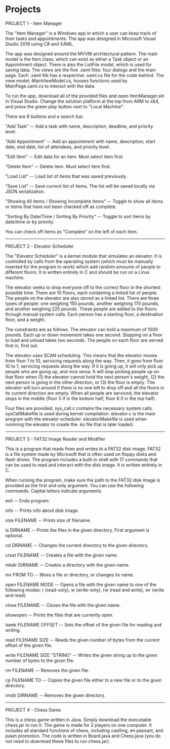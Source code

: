 # Projects

PROJECT 1 - Item Manager

The "Item Manager" is a Windows app in which a user can keep track of their tasks and appointments. The app was designed in Microsoft Visual Studio 2019 using C# and XAML.

The app was designed around the MVVM architectural pattern. The main model is the Item class, which can exist as either a Task object or an Appointment object. There is also the ListFile model, which is used for saving data. The views are the five .xaml files: four dialogs and the main page. Each .xaml file has a respective .xaml.cs file for the code-behind. The view model, MainViewModel.cs, houses functions used by MainPage.xaml.cs to interact with the data.

To run the app, download all of the provided files and open ItemManager.sln in Visual Studio. Change the solution platform at the top from ARM to x64, and press the green play button next to "Local Machine".

There are 8 buttons and a search bar.

"Add Task" -- Add a task with name, description, deadline, and priority level.

"Add Appointment" -- Add an appointment with name, description, start date, end date, list of attendees, and priority level.

"Edit Item" -- Edit data for an item. Must select item first.

"Delete Item" -- Delete item. Must select item first.

"Load List" -- Load list of items that was saved previously.

"Save List" -- Save current list of items. The list will be saved locally via JSON serialization.

"Showing All Items / Showing Incomplete Items" -- Toggle to show all items or items that have not been checked off as complete.

"Sorting By Date/Time / Sorting By Priority" -- Toggle to sort items by date/time or by priority.

You can check off items as "Complete" on the left of each item.
_____

PROJECT 2 - Elevator Scheduler

The "Elevator Scheduler" is a kernel module that simulates an elevator. It is controlled by calls from the operating system (which must be manually inserted for the program to work) which add random amounts of people to different floors. It is written entirely in C and should be run on a Linux machine.

The elevator seeks to drop everyone off to the correct floor in the shortest possible time. There are 10 floors, each containing a linked list of people. The people on the elevator are also stored as a linked list. There are three types of people: one weighing 150 pounds, another weighing 170 pounds, and another weighing 225 pounds. These people are added to the floors through manual system calls. Each person has a starting floor, a destination floor, and a weight.

The constraints are as follows. The elevator can hold a maximum of 1000 pounds. Each up or down movement takes one second. Stopping on a floor to load and unload takes two seconds. The people on each floor are served first in, first out.

The elevator uses SCAN scheduling. This means that the elevator moves from floor 1 to 10, servicing requests along the way. Then, it goes from floor 10 to 1, servicing requests along the way. If it is going up, it will only pick up people who are going up, and vice versa. It will stop picking people up on that floor when (1) the elevator cannot hold the next person's weight, (2) the next person is going in the other direction, or (3) the floor is empty. The elevator will turn around if there is no one left to drop off and all the floors in its current direction are empty. When all people are serviced, the elevator stops in the middle (floor 5 if in the bottom half; floor 6 if in the top half).

Four files are provided. sys_call.c contains the necessary system calls. sysCallMakefile is used during kernel compilation. elevator.c is the main program with the elevator scheduler. elevatorMakefile is used when runnning the elevator to create the .ko file that is later loaded.
_____

PROJECT 3 - FAT32 Image Reader and Modifier

This is a program that reads from and writes to a FAT32 disk image. FAT32 is a file system made by Microsoft that is often used on floppy disks and flash drives. The program includes a built-in shell with 17 commands that can be used to read and interact with the disk image. It is written entirely in C.

When running the program, make sure the path to the FAT32 disk image is provided as the first and only argument. You can use the following commands. Capital letters indicate arguments.

exit -- Ends program.

info -- Prints info about disk image.

size FILENAME -- Prints size of filename.

ls DIRNAME -- Prints the files in the given directory. First argument is optional.

cd DIRNAME -- Changes the current directory to the given directory.

creat FILENAME -- Creates a file with the given name.

mkdir DIRNAME -- Creates a directory with the given name.

mv FROM TO -- Moes a file or directory, or changes its name.

open FILENAME MODE -- Opens a file with the given name to one of the following modes: r (read-only), w (write-only), rw (read and write), wr (write and read).

close FILENAME -- Closes the file with the given name.

showopen -- Prints the files that are currently open.

lseek FILENAME OFFSET -- Sets the offset of the given file for reading and writing.

read FILENAME SIZE -- Reads the given number of bytes from the current offset of the given file.

write FILENAME SIZE "STRING" -- Writes the given string up to the given number of bytes to the given file.

rm FILENAME -- Removes the given file.

cp FILENAME TO -- Copies the given file either to a new file or to the given directory.

rmdir DIRNAME -- Removes the given directory.
_____

PROJECT 4 - Chess Game

This is a chess game written in Java. Simply download the executable chess.jar to run it. The game is made for 2 players on one computer. It includes all standard functions of chess, including castling, en passant, and pawn promotion. The code is written in Board.java and Chess.java (you do not need to download these files to run chess.jar).
